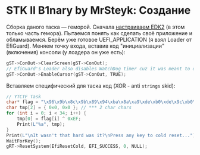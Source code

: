 # STK ll B1nary by MrSteyk: Создание

Сборка даного таска — геморой. Сначала [настраиваем EDK2][edk-setup] (в этом только часть гемора).
Пытаемся понять как сделать своё приложение и обламываемся. Берём уже готовое UEFI\_APPLICATION
(я взял Loader от EfiGuard). Меняем точку входа, вставив код "инициализации" (включения) консоли
(у лоадера он уже есть):

```c
gST->ConOut->ClearScreen(gST->ConOut);
// EfiGuard's Loader also disables WatchDog timer cuz it was meant to do sketchy things, idk if its needed
gST->ConOut->EnableCursor(gST->ConOut, TRUE);
```

Вставляем специфический для таска код (XOR - anti `strings` skid):

```c
// YTCTF Task
char* flag = "\x96\x9b\x8c\x9b\x89\x94\xba\x8a\xa9\xde\xb0\xde\x9c\xb0\x88\x9a\x8b\xb0\xad\xba\xbb\xbb\xb0\xaa\xab\xa4\xdd\xb0\x86\x9c\xb0\xad\xbc\x92";
char tmp[2] = { 0x0, 0x0 }; // *** 2 char chars
for (int i = 0; i < 34; i++) {
    tmp[0] = flag[i] ^ 0xEF;
    Print(L"%a", tmp);
}
Print(L"\nIt wasn't that hard was it?\nPress any key to cold reset...");
WaitForKey();
gRT->ResetSystem(EfiResetCold, EFI_SUCCESS, 0, NULL);
```

[edk-setup]: https://github.com/tianocore/tianocore.github.io/wiki/Getting-Started-with-EDK-II
